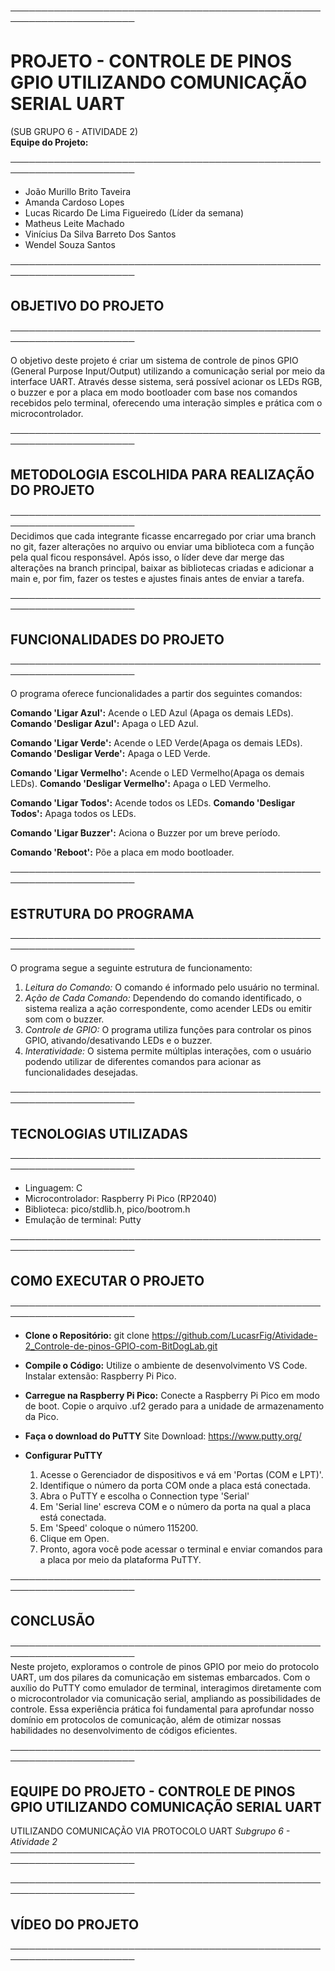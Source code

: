 ──────────────────────────────────────────────────────────────────────  
# PROJETO - CONTROLE DE PINOS GPIO UTILIZANDO COMUNICAÇÃO SERIAL UART
(SUB GRUPO 6 - ATIVIDADE 2)  
**Equipe do Projeto:** 

──────────────────────────────────────────────────────────────────────

- João Murillo Brito Taveira  
- Amanda Cardoso Lopes  
- Lucas Ricardo De Lima Figueiredo (Líder da semana)  
- Matheus Leite Machado  
- Vinícius Da Silva Barreto Dos Santos  
- Wendel Souza Santos  

──────────────────────────────────────────────────────────────────────  
## OBJETIVO DO PROJETO  
──────────────────────────────────────────────────────────────────────  

O objetivo deste projeto é criar um sistema de controle de pinos GPIO (General Purpose Input/Output) utilizando a comunicação serial por meio da interface UART. Através desse sistema, será possível acionar os LEDs RGB, o buzzer e por a placa em modo bootloader com base nos comandos recebidos pelo terminal, oferecendo uma interação simples e prática com o microcontrolador. 

──────────────────────────────────────────────────────────────────────  
## METODOLOGIA ESCOLHIDA PARA REALIZAÇÃO DO PROJETO
──────────────────────────────────────────────────────────────────────  
Decidimos que cada integrante ficasse encarregado por criar uma branch no git, fazer alterações no arquivo ou enviar uma biblioteca com a função pela qual ficou responsável. Após isso, o líder deve dar merge das alterações na branch principal, baixar as bibliotecas criadas e adicionar a main e, por fim, fazer os testes e ajustes finais antes de enviar a tarefa. 

──────────────────────────────────────────────────────────────────────  
## FUNCIONALIDADES DO PROJETO  
──────────────────────────────────────────────────────────────────────  

O programa oferece funcionalidades a partir dos seguintes comandos:

**Comando 'Ligar Azul':** Acende o LED Azul (Apaga os demais LEDs).
**Comando 'Desligar Azul':** Apaga o LED Azul.

**Comando 'Ligar Verde':** Acende o LED Verde(Apaga os demais LEDs).
**Comando 'Desligar Verde':** Apaga o LED Verde.

**Comando 'Ligar Vermelho':** Acende o LED Vermelho(Apaga os demais LEDs).
**Comando 'Desligar Vermelho':** Apaga o LED Vermelho.

**Comando 'Ligar Todos':** Acende todos os LEDs.
**Comando 'Desligar Todos':** Apaga todos os LEDs.

**Comando 'Ligar Buzzer':** Aciona o Buzzer por um breve período.

**Comando 'Reboot':** Põe a placa em modo bootloader.

──────────────────────────────────────────────────────────────────────  
## ESTRUTURA DO PROGRAMA  
──────────────────────────────────────────────────────────────────────  

O programa segue a seguinte estrutura de funcionamento:

1. *Leitura do Comando:* O comando é informado pelo usuário no terminal.  
2. *Ação de Cada Comando:* Dependendo do comando identificado, o sistema realiza a ação correspondente, como acender LEDs ou emitir som com o buzzer.  
3. *Controle de GPIO:* O programa utiliza funções para controlar os pinos GPIO, ativando/desativando LEDs e o buzzer.  
4. *Interatividade:* O sistema permite múltiplas interações, com o usuário podendo utilizar de diferentes comandos para acionar as funcionalidades desejadas.

──────────────────────────────────────────────────────────────────────  
## TECNOLOGIAS UTILIZADAS  
──────────────────────────────────────────────────────────────────────  
- Linguagem: C
- Microcontrolador: Raspberry Pi Pico (RP2040)
- Biblioteca: pico/stdlib.h, pico/bootrom.h
- Emulação de terminal: Putty

──────────────────────────────────────────────────────────────────────  
## COMO EXECUTAR O PROJETO
──────────────────────────────────────────────────────────────────────  
- **Clone o Repositório:**
  git clone https://github.com/LucasrFig/Atividade-2_Controle-de-pinos-GPIO-com-BitDogLab.git

- **Compile o Código:**
  Utilize o ambiente de desenvolvimento VS Code. 
  Instalar extensão: Raspberry Pi Pico.

- **Carregue na Raspberry Pi Pico:**
  Conecte a Raspberry Pi Pico em modo de boot.
  Copie o arquivo .uf2 gerado para a unidade de armazenamento da Pico.

- **Faça o download do PuTTY**
  Site Download: https://www.putty.org/
  
- **Configurar PuTTY**
  1. Acesse o Gerenciador de dispositivos e vá em 'Portas (COM e LPT)'.
  2. Identifique o número da porta COM onde a placa está conectada.
  3. Abra o PuTTY e escolha o Connection type 'Serial'
  4. Em 'Serial line' escreva COM e o número da porta na qual a placa está conectada.
  5. Em 'Speed' coloque o número 115200.
  6. Clique em Open.
  7. Pronto, agora você pode acessar o terminal e enviar comandos para a placa por meio da plataforma PuTTY.
  
──────────────────────────────────────────────────────────────────────  
## CONCLUSÃO  
──────────────────────────────────────────────────────────────────────  
Neste projeto, exploramos o controle de pinos GPIO por meio do protocolo UART, um dos pilares da comunicação em sistemas embarcados. Com o auxílio do PuTTY como emulador de terminal, interagimos diretamente com o microcontrolador via comunicação serial, ampliando as possibilidades de controle. Essa experiência prática foi fundamental para aprofundar nosso domínio em protocolos de comunicação, além de otimizar nossas habilidades no desenvolvimento de códigos eficientes.

──────────────────────────────────────────────────────────────────────  
## EQUIPE DO PROJETO - CONTROLE DE PINOS GPIO UTILIZANDO COMUNICAÇÃO SERIAL UART
UTILIZANDO COMUNICAÇÃO VIA PROTOCOLO UART
*Subgrupo 6 - Atividade 2*  
──────────────────────────────────────────────────────────────────────

──────────────────────────────────────────────────────────────────────  
## VÍDEO DO PROJETO  
────────────────────────────────────────────────────────────────────── 
 
